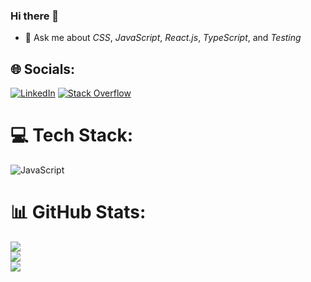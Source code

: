 ### Hi there 👋

<!-- # 💫 About Me: -->

<!-- * 🌱 I’m currently learning *NextJS* -->
* 💬 Ask me about *CSS*, *JavaScript*, *React.js*, *TypeScript*, and *Testing*
<!-- * 📫 How to reach me: maryam.rpour@gmail.com -->
<!-- * 😄 Pronouns: *She/Her* -->
<!-- **maryamrmz/maryamrmz** is a ✨ _special_ ✨ repository because its `README.md` (this file) appears on your GitHub profile. -->

<!-- Here are some ideas to get you started: -->
<!-- 
- 🔭 I’m currently working on ...
- 🌱 I’m currently learning ...
- 👯 I’m looking to collaborate on ...
- 🤔 I’m looking for help with ...
- 💬 Ask me about ...
- 📫 How to reach me: ...
- 😄 Pronouns: ...
- ⚡ Fun fact: ... -->

## 🌐 Socials:
[![LinkedIn](https://img.shields.io/badge/LinkedIn-%230077B5.svg?logo=linkedin&logoColor=white)](https://linkedin.com/in/maryamrmz) [![Stack Overflow](https://img.shields.io/badge/-Stackoverflow-FE7A16?logo=stack-overflow&logoColor=white)](https://stackoverflow.com/users/11657947) 

# 💻 Tech Stack:
![JavaScript](https://img.shields.io/badge/javascript-%23323330.svg?style=for-the-badge&logo=javascript&logoColor=%23F7DF1E)
# 📊 GitHub Stats:
![](https://github-readme-stats.vercel.app/api?username=maryamrmz&theme=dark&hide_border=false&include_all_commits=false&count_private=false)<br/>
![](https://github-readme-streak-stats.herokuapp.com/?user=maryamrmz&theme=dark&hide_border=false)<br/>
![](https://github-readme-stats.vercel.app/api/top-langs/?username=maryamrmz&theme=dark&hide_border=false&include_all_commits=false&count_private=false&layout=compact)
